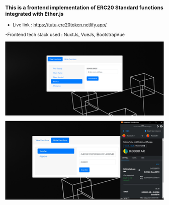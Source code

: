 ### This is a frontend implementation of ERC20 Standard functions integrated with Ether.js
- Live link : https://tutu-erc20token.netlify.app/

-Frontend tech stack used : NuxtJs, VueJs, BootstrapVue

![image](./image/screencapture-tutu-erc20token-netlify-app-2022-10-25-17_08_37.png?raw=true "Optional Title")

![image](./image//22.JPG "Optional Title")




